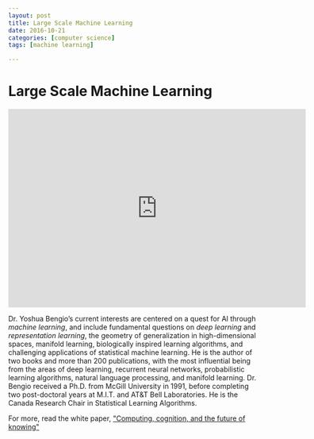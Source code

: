 ```yaml
---
layout: post
title: Large Scale Machine Learning
date: 2016-10-21
categories: [computer science]
tags: [machine learning]

---
```



# Large Scale Machine Learning


<iframe width="600" height="400" src="https://www.youtube.com/embed/zqMnvgccibs" frameborder="0" allowfullscreen></iframe>

Dr. Yoshua Bengio’s current interests are centered on a quest for AI through *machine learning*, and include fundamental questions on *deep learning* and *representation learning*, the geometry of generalization in high-dimensional spaces, manifold learning, biologically inspired learning algorithms, and challenging applications of statistical machine learning. He is the author of two books and more than 200 publications, with the most influential being from the areas of deep learning, recurrent neural networks, probabilistic learning algorithms, natural language processing, and manifold learning. Dr. Bengio received a Ph.D. from McGill University in 1991, before completing two post-doctoral years at M.I.T. and AT&T Bell Laboratories. He is the Canada Research Chair in Statistical Learning Algorithms.

For more, read the white paper, ["Computing, cognition, and the future of knowing"](https://ibm.biz/BdHErb)